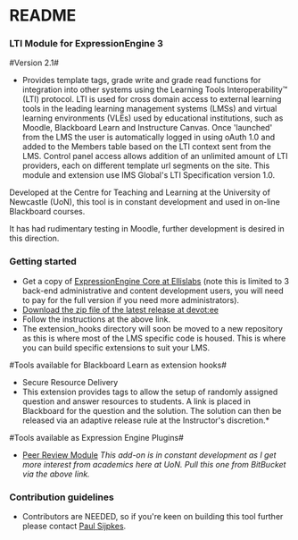 # README #

### LTI Module for ExpressionEngine 3 ###

#Version 2.1#

* Provides template tags, grade write and grade read functions for integration into other systems using the Learning Tools Interoperability™ (LTI) protocol. LTI is used for cross domain access to external learning tools in the leading learning management systems (LMSs) and virtual learning environments (VLEs) used by educational institutions, such as Moodle, Blackboard Learn and Instructure Canvas. Once 'launched' from the LMS the user is automatically logged in using oAuth 1.0 and added to the Members table based on the LTI context sent from the LMS. Control panel access allows addition of an unlimited amount of LTI providers, each on different template url segments on the site. This module and extension use IMS Global's LTI Specification version 1.0.

Developed at the Centre for Teaching and Learning at the University of Newcastle (UoN), this tool is in constant development and used in on-line Blackboard courses.

It has had rudimentary testing in Moodle, further development is desired in this direction. 

### Getting started ###

* Get a copy of [ExpressionEngine Core at Ellislabs](https://store.ellislab.com/#ee-core) (note this is limited to 3 back-end administrative and content development users, you will need to pay for the full version if you need more administrators).
* [Download the zip file of the latest release at devot:ee](https://devot-ee.com/add-ons/learning-tools-integration)
* Follow the instructions at the above link.
* The extension_hooks directory will soon be moved to a new repository as this is where most of the LMS specific code is housed.  This is where you can build specific extensions to suit your LMS. 

#Tools available for Blackboard Learn as extension hooks#

* Secure Resource Delivery 
* This extension provides tags to allow the setup of randomly assigned question and answer resources to students.  A link is placed in Blackboard for the question and the solution.  The solution can then be released via an adaptive release rule at the Instructor's discretion.*


#Tools available as Expression Engine Plugins#

* [Peer Review Module](https://bitbucket.org/sijpkes/lti-peer-assessment)
*This add-on is in constant development as I get more interest from academics here at UoN.  Pull this one from BitBucket via the above link.*


### Contribution guidelines ###

* Contributors are NEEDED, so if you're keen on building this tool further please contact [Paul Sijpkes](mailto:paul.sijpkes@newcastle.edu.au).